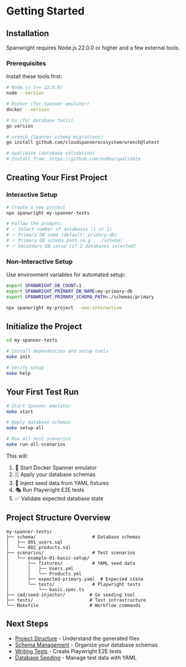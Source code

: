 # Getting Started

## Installation

Spanwright requires Node.js 22.0.0 or higher and a few external tools.

### Prerequisites

Install these tools first:

```bash
# Node.js (>= 22.0.0)
node --version

# Docker (for Spanner emulator)
docker --version

# Go (for database tools)
go version

# wrench (Spanner schema migrations)
go install github.com/cloudspannerecosystem/wrench@latest

# spalidate (database validation)
# Install from: https://github.com/nu0ma/spalidate
```

## Creating Your First Project

### Interactive Setup

```bash
# Create a new project
npx spanwright my-spanner-tests

# Follow the prompts:
# ✓ Select number of databases (1 or 2)
# ✓ Primary DB name (default: primary-db)  
# ✓ Primary DB schema path (e.g., ./schema)
# ✓ Secondary DB setup (if 2 databases selected)
```

### Non-Interactive Setup

Use environment variables for automated setup:

```bash
export SPANWRIGHT_DB_COUNT=1
export SPANWRIGHT_PRIMARY_DB_NAME=my-primary-db
export SPANWRIGHT_PRIMARY_SCHEMA_PATH=./schemas/primary

npx spanwright my-project --non-interactive
```

## Initialize the Project

```bash
cd my-spanner-tests

# Install dependencies and setup tools
make init

# Verify setup
make help
```

## Your First Test Run

```bash
# Start Spanner emulator
make start

# Apply database schemas
make setup-all

# Run all test scenarios
make run-all-scenarios
```

This will:
1. 🐳 Start Docker Spanner emulator
2. 🗄️ Apply your database schemas
3. 🌱 Inject seed data from YAML fixtures  
4. 🎭 Run Playwright E2E tests
5. ✅ Validate expected database state

## Project Structure Overview

```
my-spanner-tests/
├── schema/                     # Database schemas
│   ├── 001_users.sql
│   └── 002_products.sql
├── scenarios/                  # Test scenarios
│   └── example-01-basic-setup/
│       ├── fixtures/           # YAML seed data
│       │   ├── Users.yml
│       │   └── Products.yml
│       ├── expected-primary.yaml  # Expected state
│       └── tests/              # Playwright tests
│           └── basic.spec.ts
├── cmd/seed-injector/         # Go seeding tool  
├── tests/                     # Test infrastructure
└── Makefile                   # Workflow commands
```

## Next Steps

- [Project Structure](./project-structure) - Understand the generated files
- [Schema Management](./schema-management) - Organize your database schemas
- [Writing Tests](./writing-tests) - Create Playwright E2E tests
- [Database Seeding](./database-seeding) - Manage test data with YAML